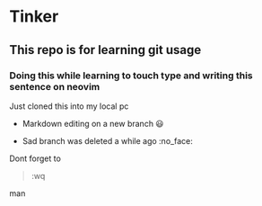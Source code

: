 # Tinker
## This repo is for learning git usage
### Doing this while learning to touch type and writing this sentence on neovim 

Just cloned this into my local pc

- Markdown editing on a new branch :smiley:

- Sad branch was deleted a while ago :no_face:

Dont forget to 

>:wq

man
